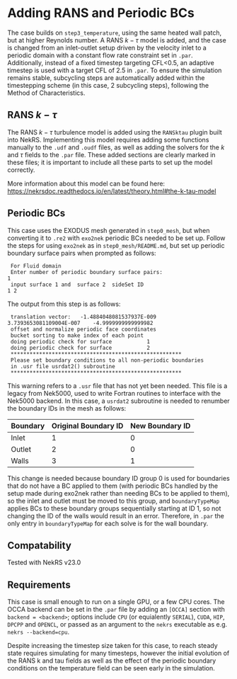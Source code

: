 # Adding RANS and Periodic BCs

The case builds on `step3_temperature`, using the same heated wall patch, but at higher Reynolds number. A RANS $k-\tau$ model is added, and the case is changed from an inlet-outlet setup driven by the velocity inlet to a periodic domain with a constant flow rate constraint set in `.par`. Additionally, instead of a fixed timestep targeting CFL<0.5, an adaptive timestep is used with a target CFL of 2.5 in `.par`. To ensure the simulation remains stable, subcycling steps are automatically added within the timestepping scheme (in this case, 2 subcycling steps), following the Method of Characteristics.

## RANS $k-\tau$

The RANS $k-\tau$ turbulence model is added using the `RANSktau` plugin built into NekRS. Implementing this model requires adding some functions manually to the `.udf` and `.oudf` files, as well as adding the solvers for the $k$ and $\tau$ fields to the `.par` file. These added sections are clearly marked in these files; it is important to include all these parts to set up the model correctly.

More information about this model can be found here: https://nekrsdoc.readthedocs.io/en/latest/theory.html#the-k-tau-model

## Periodic BCs

This case uses the EXODUS mesh generated in `step0_mesh`, but when converting it to `.re2` with `exo2nek` periodic BCs needed to be set up. Follow the steps for using `exo2nek` as in `step0_mesh/README.md`, but set up periodic boundary surface pairs when prompted as follows:

```
 For Fluid domain
 Enter number of periodic boundary surface pairs:
1
 input surface 1 and  surface 2  sideSet ID
1 2
```

The output from this step is as follows:
```
 translation vector:   -1.4884048081537937E-009     3.7393653081109004E-007    -4.9999999999999982
 offset and normalize periodic face coordinates
 bucket sorting to make index of each point
 doing periodic check for surface           1
 doing periodic check for surface           2
 ******************************************************
 Please set boundary conditions to all non-periodic boundaries
 in .usr file usrdat2() subroutine
 ******************************************************
```

This warning refers to a `.usr` file that has not yet been needed. This file is a legacy from Nek5000, used to write Fortran routines to interface with the Nek5000 backend. In this case, a `usrdat2` subroutine is needed to renumber the boundary IDs in the mesh as follows:

| Boundary | Original Boundary ID | New Boundary ID |
| --| -- | -- |
| Inlet | 1 | 0 |
| Outlet | 2 | 0 |
| Walls | 3 | 1 |

This change is needed because boundary ID group 0 is used for boundaries that do not have a BC applied to them (with periodic BCs handled by the setup made during exo2nek rather than needing BCs to be applied to them), so the inlet and outlet must be moved to this group, and `boundaryTypeMap` applies BCs to these boundary groups sequentially starting at ID 1, so not changing the ID of the walls would result in an error. Therefore, in `.par` the only entry in `boundaryTypeMap` for each solve is for the wall boundary.

## Compatability

Tested with NekRS v23.0

## Requirements

This case is small enough to run on a single GPU, or a few CPU cores. The OCCA backend can be set in the `.par` file by adding an `[OCCA]` section with `backend = <backend>`; options include `CPU` (or equialently `SERIAL`), `CUDA`, `HIP`, `DPCPP` and `OPENCL`, or passed as an argument to the `nekrs` executable as e.g. `nekrs --backend=cpu`.

Despite increasing the timestep size taken for this case, to reach steady state requires simulating for many timesteps, however the initial evolution of the RANS k and tau fields as well as the effect of the periodic boundary conditions on the temperature field can be seen early in the simulation.